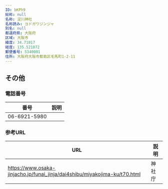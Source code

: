 ```yaml
---
ID: bKPh9
総称: null
名称: 淀川神社
名称読み: ヨドガワジンジャ
別名: null
都道府県: 大阪府
区域: 大阪市
緯度: 34.71817
経度: 135.521072
郵便番号: 5340001
住所: 大阪府大阪市都島区毛馬町1-2-11
---
```


## その他

### 電話番号

| 番号         | 説明 |
| ------------ | ---- |
| 06-6921-5980 |      |

### 参考URL

| URL                                                                        | 説明   |
| -------------------------------------------------------------------------- | ------ |
| https://www.osaka-jinjacho.jp/funai_jinja/dai4shibu/miyakojima-ku/t70.html | 神社庁 |
